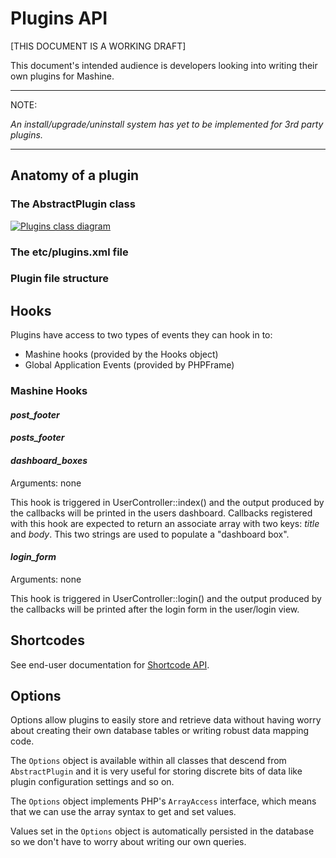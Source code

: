 Plugins API
===

[THIS DOCUMENT IS A WORKING DRAFT]

This document's intended audience is developers looking into writing their own
plugins for Mashine.

* * *

NOTE:

*An install/upgrade/uninstall system has yet to be implemented for 3rd party plugins.*

* * *

## Anatomy of a plugin

### The AbstractPlugin class

[![Plugins class diagram](http://github.com/E-NOISE/Mashine/raw/master/docs/assets/Mashine-PluginAPI-Class-Diagram.png "Plugins class diagram")](http://github.com/E-NOISE/Mashine/raw/master/docs/assets/Mashine-PluginAPI-Class-Diagram.png)

### The etc/plugins.xml file

### Plugin file structure

## Hooks

Plugins have access to two types of events they can hook in to:

* Mashine hooks (provided by the Hooks object)
* Global Application Events (provided by PHPFrame)

### Mashine Hooks

#### _post_footer_

#### _posts_footer_

#### _dashboard_boxes_

Arguments: none

This hook is triggered in UserController::index() and the output produced by the
callbacks will be printed in the users dashboard. Callbacks registered with this
hook are expected to return an associate array with two keys: _title_ and
_body_. This two strings are used to populate a "dashboard box".

#### _login_form_

Arguments: none

This hook is triggered in UserController::login() and the output produced by the
callbacks will be printed after the login form in the user/login view.

## Shortcodes

See end-user documentation for
[Shortcode API](http://github.com/E-NOISE/Mashine/blob/master/docs/05.Shortcodes.md).

## Options

Options allow plugins to easily store and retrieve data without having worry
about creating their own database tables or writing robust data mapping code.

The `Options` object is available within all classes that descend from
`AbstractPlugin` and it is very useful for storing discrete bits of data like
plugin configuration settings and so on.

The `Options` object implements PHP's `ArrayAccess` interface, which means that
we can use the array syntax to get and set values.

Values set in the `Options` object is automatically persisted in the database
so we don't have to worry about writing our own queries.

